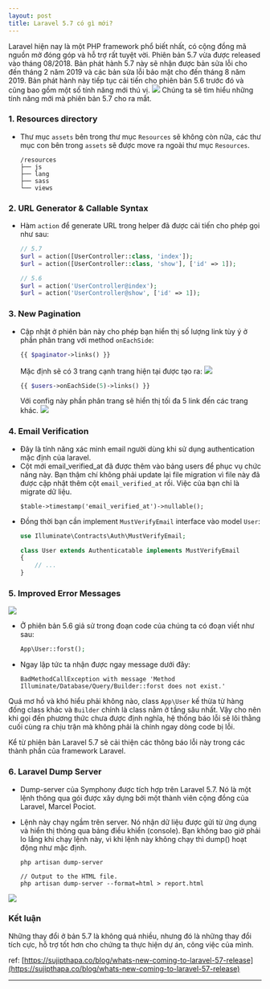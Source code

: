 ```yaml
---
layout: post
title: Laravel 5.7 có gì mới?
---
```


Laravel hiện nay là một PHP framework phổ biết nhất, có cộng đồng mã nguồn mở đóng góp và hỗ trợ rất tuyệt vời. Phiên bản 5.7 vừa được released vào tháng 08/2018. Bản phát hành 5.7 này sẽ nhận được bản sửa lỗi cho đến tháng 2 năm 2019 và các bản sửa lỗi bảo mật cho đến tháng 8 năm 2019. Bản phát hành này tiếp tục cải tiến cho phiên bản 5.6 trước đó và cũng bao gồm một số tính năng mới thú vị.
![](https://images.viblo.asia/2b68faad-fbc2-47b9-b552-3d9bb3167555.png)
Chúng ta sẽ tìm hiểu những tính năng mới mà phiên bản 5.7 cho ra mắt.

### 1. Resources directory
* Thư mục `assets` bên trong thư mục `Resources` sẽ không còn nữa, các thư mục con bên trong `assets` sẽ được move ra ngoài thư mục `Resources`.

    ```
    /resources
    ├── js
    ├── lang
    ├── sass
    └── views
    ```

### 2. URL Generator & Callable Syntax
* Hàm `action` để generate URL trong helper đã được cải tiến cho phép gọi như sau:
    ```php
    // 5.7
    $url = action([UserController::class, 'index']);
    $url = action([UserController::class, 'show'], ['id' => 1]);

    // 5.6
    $url = action('UserController@index');
    $url = action('UserController@show', ['id' => 1]);
    ```

### 3. New Pagination
* Cập nhật ở phiên bản này cho phép bạn hiển thị số lượng link tùy ý ở phần phân trang với method `onEachSide`:

    ```php
    {{ $paginator->links() }}
    ```
    Mặc định sẽ có 3 trang cạnh trang hiện tại được tạo ra:
    ![](https://images.viblo.asia/9fe05196-e47c-47f6-bfd1-d19ac847d569.png)

    ```php
    {{ $users->onEachSide(5)->links() }}
    ```
    Với config này phần phân trang sẽ hiển thị tối đa 5 link đến các trang khác.
    ![](https://images.viblo.asia/6e303ac4-64aa-484a-beaa-9200c64e1996.png)

### 4. Email Verification
* Đây là tính năng xác minh email người dùng khi sử dụng authentication mặc định của laravel.
* Cột mới email_verified_at đã được thêm vào bảng users để phục vụ chức năng này. Bạn thậm chí không phải update lại file migration vì file này đã được cập nhật thêm cột `email_verified_at` rồi. Việc của bạn chỉ là migrate dữ liệu.
    ```
    $table->timestamp('email_verified_at')->nullable();
    ```
* Đồng thời bạn cần implement `MustVerifyEmail` interface vào model `User`:
    ```php
    use Illuminate\Contracts\Auth\MustVerifyEmail;

    class User extends Authenticatable implements MustVerifyEmail
    {
        // ...
    }
    ```

### 5. Improved Error Messages
![](https://images.viblo.asia/5cc22969-ef14-45a8-8caf-2e3f81f66f62.png)
* Ở phiên bản 5.6 giả sử trong đoạn code của chúng ta có đoạn viết như sau:
    ```php
    App\User::forst();
    ```
* Ngay lập tức ta nhận được ngay message dưới đây:
    ```
    BadMethodCallException with message 'Method Illuminate/Database/Query/Builder::forst does not exist.'
    ```
Quá mơ hồ và khó hiểu phải không nào, class `App\User` kế thừa từ hàng đống class khác và `Builder` chính là class nằm ở tầng sâu nhất. Vậy cho nên khi gọi đến phương thức chưa được định nghĩa, hệ thống báo lỗi sẽ lôi thằng cuối cùng ra chịu trận mà không phải là chính ngay dòng code bị lỗi.

Kể từ phiên bản Laravel 5.7 sẽ cải thiện các thông báo lỗi này trong các thành phần của framework Laravel.

### 6. Laravel Dump Server
* Dump-server của Symphony được tích hợp trên Laravel 5.7. Nó là một lệnh thông qua gói được xây dựng bởi một thành viên cộng đồng của Laravel, Marcel Pociot.

* Lệnh này chạy ngầm trên server. Nó nhận dữ liệu được gửi từ ứng dụng và hiển thị thông qua bảng điều khiển (console). Bạn không bao giờ phải lo lắng khi chạy lệnh này, vì khi lệnh này không chạy thì dump() hoạt động như mặc định.

    ```
    php artisan dump-server

    // Output to the HTML file.
    php artisan dump-server --format=html > report.html
    ```

![](https://images.viblo.asia/c1fb8023-729d-421c-879a-8358e0448b60.png)
### Kết luận
Những thay đổi ở bản 5.7 là không quá nhiều, nhưng đó là những thay đổi tích cực, hỗ trợ tốt hơn cho chứng ta thực hiện dự án, công việc của mình.

ref: [https://sujipthapa.co/blog/whats-new-coming-to-laravel-57-release](https://sujipthapa.co/blog/whats-new-coming-to-laravel-57-release)

----
